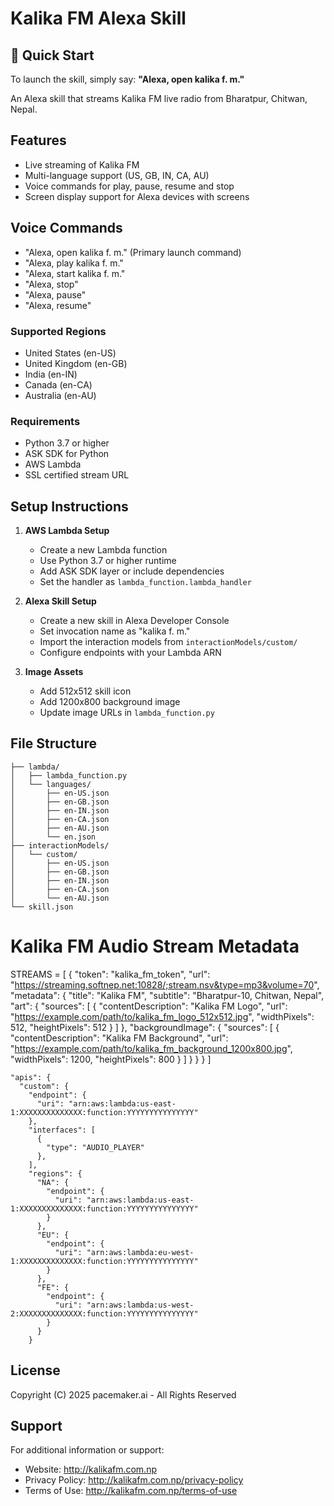 # Kalika FM Alexa Skill

## 🎯 Quick Start
To launch the skill, simply say:
**"Alexa, open kalika f. m."**

An Alexa skill that streams Kalika FM live radio from Bharatpur, Chitwan, Nepal.

## Features

- Live streaming of Kalika FM
- Multi-language support (US, GB, IN, CA, AU)
- Voice commands for play, pause, resume and stop
- Screen display support for Alexa devices with screens

## Voice Commands

- "Alexa, open kalika f. m." (Primary launch command)
- "Alexa, play kalika f. m."
- "Alexa, start kalika f. m."
- "Alexa, stop"
- "Alexa, pause"
- "Alexa, resume"

### Supported Regions
- United States (en-US)
- United Kingdom (en-GB)
- India (en-IN)
- Canada (en-CA)
- Australia (en-AU)

### Requirements
- Python 3.7 or higher
- ASK SDK for Python
- AWS Lambda
- SSL certified stream URL

## Setup Instructions

1. **AWS Lambda Setup**
   - Create a new Lambda function
   - Use Python 3.7 or higher runtime
   - Add ASK SDK layer or include dependencies
   - Set the handler as `lambda_function.lambda_handler`

2. **Alexa Skill Setup**
   - Create a new skill in Alexa Developer Console
   - Set invocation name as "kalika f. m."
   - Import the interaction models from `interactionModels/custom/`
   - Configure endpoints with your Lambda ARN

3. **Image Assets**
   - Add 512x512 skill icon
   - Add 1200x800 background image
   - Update image URLs in `lambda_function.py`

## File Structure

```plaintext
├── lambda/
│   ├── lambda_function.py
│   └── languages/
│       ├── en-US.json
│       ├── en-GB.json
│       ├── en-IN.json
│       ├── en-CA.json
│       ├── en-AU.json
│       └── en.json
├── interactionModels/
│   └── custom/
│       ├── en-US.json
│       ├── en-GB.json
│       ├── en-IN.json
│       ├── en-CA.json
│       └── en-AU.json
└── skill.json
``` 

# Kalika FM Audio Stream Metadata
STREAMS = [
    {
        "token": "kalika_fm_token",
        "url": "https://streaming.softnep.net:10828/;stream.nsv&type=mp3&volume=70",
        "metadata": {
            "title": "Kalika FM",
            "subtitle": "Bharatpur-10, Chitwan, Nepal",
            "art": {
                "sources": [
                    {
                        "contentDescription": "Kalika FM Logo",
                        "url": "https://example.com/path/to/kalika_fm_logo_512x512.jpg",
                        "widthPixels": 512,
                        "heightPixels": 512
                    }
                ]
            },
            "backgroundImage": {
                "sources": [
                    {
                        "contentDescription": "Kalika FM Background",
                        "url": "https://example.com/path/to/kalika_fm_background_1200x800.jpg",
                        "widthPixels": 1200,
                        "heightPixels": 800
                    }
                ]
            }
        }
    }
]

    "apis": {
      "custom": {
        "endpoint": {
          "uri": "arn:aws:lambda:us-east-1:XXXXXXXXXXXXXX:function:YYYYYYYYYYYYYYY"
        },
        "interfaces": [
          {
            "type": "AUDIO_PLAYER"
          },
        ],
        "regions": {
          "NA": {
            "endpoint": {
              "uri": "arn:aws:lambda:us-east-1:XXXXXXXXXXXXXX:function:YYYYYYYYYYYYYYY"
            }
          },
          "EU": {
            "endpoint": {
              "uri": "arn:aws:lambda:eu-west-1:XXXXXXXXXXXXXX:function:YYYYYYYYYYYYYYY"
            }
          },
          "FE": {
            "endpoint": {
              "uri": "arn:aws:lambda:us-west-2:XXXXXXXXXXXXXX:function:YYYYYYYYYYYYYYY"
            }
          }
        }
        
## License

Copyright (C) 2025 pacemaker.ai - All Rights Reserved

## Support

For additional information or support:
- Website: http://kalikafm.com.np
- Privacy Policy: http://kalikafm.com.np/privacy-policy
- Terms of Use: http://kalikafm.com.np/terms-of-use
